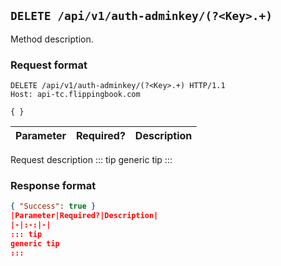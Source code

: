 ## `DELETE /api/v1/auth-adminkey/(?<Key>.+)`
Method description.
### Request format
```http request
DELETE /api/v1/auth-adminkey/(?<Key>.+) HTTP/1.1
Host: api-tc.flippingbook.com

{ }
```
|Parameter|Required?|Description|
|-|:-:|-|
Request description
::: tip
generic tip
:::
### Response format
```json
{ "Success": true }
|Parameter|Required?|Description|
|-|:-:|-|
::: tip
generic tip
:::
